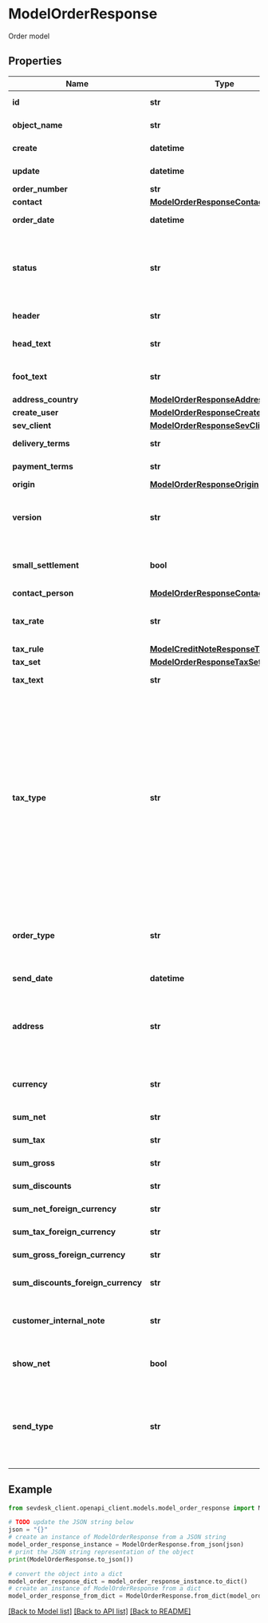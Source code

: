 # ModelOrderResponse

Order model

## Properties

Name | Type | Description | Notes
------------ | ------------- | ------------- | -------------
**id** | **str** | The order id | [optional] [readonly] 
**object_name** | **str** | The order object name | [optional] [readonly] 
**create** | **datetime** | Date of order creation | [optional] [readonly] 
**update** | **datetime** | Date of last order update | [optional] [readonly] 
**order_number** | **str** | The order number | [optional] 
**contact** | [**ModelOrderResponseContact**](ModelOrderResponseContact.md) |  | [optional] 
**order_date** | **datetime** | Needs to be provided as timestamp or dd.mm.yyyy | [optional] 
**status** | **str** | Please have a look in       &lt;a href&#x3D;&#39;#tag/Order/Types-and-status-of-orders&#39;&gt;status of orders&lt;/a&gt;      to see what the different status codes mean | [optional] 
**header** | **str** | Normally consist of prefix plus the order number | [optional] 
**head_text** | **str** | Certain html tags can be used here to format your text | [optional] 
**foot_text** | **str** | Certain html tags can be used here to format your text | [optional] 
**address_country** | [**ModelOrderResponseAddressCountry**](ModelOrderResponseAddressCountry.md) |  | [optional] 
**create_user** | [**ModelOrderResponseCreateUser**](ModelOrderResponseCreateUser.md) |  | [optional] 
**sev_client** | [**ModelOrderResponseSevClient**](ModelOrderResponseSevClient.md) |  | [optional] 
**delivery_terms** | **str** | Delivery terms of the order | [optional] 
**payment_terms** | **str** | Payment terms of the order | [optional] 
**origin** | [**ModelOrderResponseOrigin**](ModelOrderResponseOrigin.md) |  | [optional] 
**version** | **str** | Version of the order.&lt;br&gt;      Can be used if you have multiple drafts for the same order.&lt;br&gt;      Should start with 0 | [optional] 
**small_settlement** | **bool** | Defines if the client uses the small settlement scheme.      If yes, the order must not contain any vat | [optional] 
**contact_person** | [**ModelOrderResponseContactPerson**](ModelOrderResponseContactPerson.md) |  | [optional] 
**tax_rate** | **str** | This is not used anymore. Use the taxRate of the individual positions instead. | [optional] 
**tax_rule** | [**ModelCreditNoteResponseTaxRule**](ModelCreditNoteResponseTaxRule.md) |  | [optional] 
**tax_set** | [**ModelOrderResponseTaxSet**](ModelOrderResponseTaxSet.md) |  | [optional] 
**tax_text** | **str** | A common tax text would be &#39;Umsatzsteuer 19%&#39; | [optional] 
**tax_type** | **str** | **Use this in sevdesk-Update 1.0 (instead of taxRule).**  Tax type of the order. There are four tax types: 1. default - Umsatzsteuer ausweisen 2. eu - Steuerfreie innergemeinschaftliche Lieferung (Europäische Union) 3. noteu - Steuerschuldnerschaft des Leistungsempfängers (außerhalb EU, z. B. Schweiz) 4. custom - Using custom tax set 5. ss - Not subject to VAT according to §19 1 UStG Tax rates are heavily connected to the tax type used. | [optional] 
**order_type** | **str** | Type of the order. For more information on the different types, check      &lt;a href&#x3D;&#39;#tag/Order/Types-and-status-of-orders&#39;&gt;this&lt;/a&gt;   | [optional] 
**send_date** | **datetime** | The date the order was sent to the customer | [optional] 
**address** | **str** | Complete address of the recipient including name, street, city, zip and country.&lt;br&gt;       Line breaks can be used and will be displayed on the invoice pdf. | [optional] 
**currency** | **str** | Currency used in the order. Needs to be currency code according to ISO-4217 | [optional] 
**sum_net** | **str** | Net sum of the order | [optional] [readonly] 
**sum_tax** | **str** | Tax sum of the order | [optional] [readonly] 
**sum_gross** | **str** | Gross sum of the order | [optional] [readonly] 
**sum_discounts** | **str** | Sum of all discounts in the order | [optional] [readonly] 
**sum_net_foreign_currency** | **str** | Net sum of the order in the foreign currency | [optional] [readonly] 
**sum_tax_foreign_currency** | **str** | Tax sum of the order in the foreign currency | [optional] [readonly] 
**sum_gross_foreign_currency** | **str** | Gross sum of the order in the foreign currency | [optional] [readonly] 
**sum_discounts_foreign_currency** | **str** | Discounts sum of the order in the foreign currency | [optional] [readonly] 
**customer_internal_note** | **str** | Internal note of the customer. Contains data entered into field &#39;Referenz/Bestellnummer&#39; | [optional] 
**show_net** | **bool** | If true, the net amount of each position will be shown on the order. Otherwise gross amount | [optional] 
**send_type** | **str** | Type which was used to send the order. IMPORTANT: Please refer to the order section of the       *     API-Overview to understand how this attribute can be used before using it! | [optional] 

## Example

```python
from sevdesk_client.openapi_client.models.model_order_response import ModelOrderResponse

# TODO update the JSON string below
json = "{}"
# create an instance of ModelOrderResponse from a JSON string
model_order_response_instance = ModelOrderResponse.from_json(json)
# print the JSON string representation of the object
print(ModelOrderResponse.to_json())

# convert the object into a dict
model_order_response_dict = model_order_response_instance.to_dict()
# create an instance of ModelOrderResponse from a dict
model_order_response_from_dict = ModelOrderResponse.from_dict(model_order_response_dict)
```
[[Back to Model list]](../README.md#documentation-for-models) [[Back to API list]](../README.md#documentation-for-api-endpoints) [[Back to README]](../README.md)



